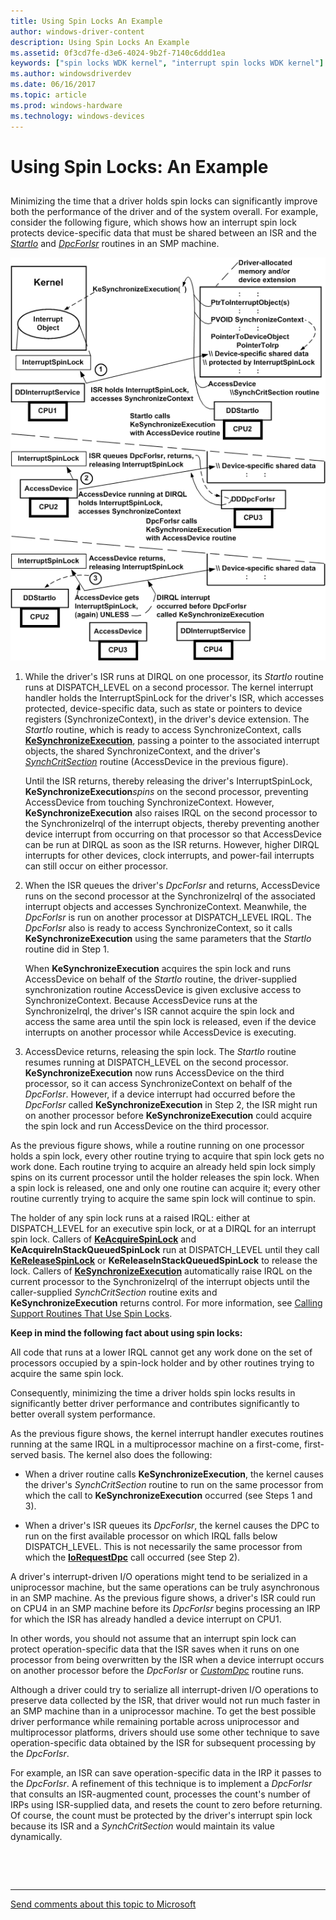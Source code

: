 ```yaml
---
title: Using Spin Locks An Example
author: windows-driver-content
description: Using Spin Locks An Example
ms.assetid: 0f3cd7fe-d3e6-4024-9b2f-7140c6ddd1ea
keywords: ["spin locks WDK kernel", "interrupt spin locks WDK kernel"]
ms.author: windowsdriverdev
ms.date: 06/16/2017
ms.topic: article
ms.prod: windows-hardware
ms.technology: windows-devices
---
```


# Using Spin Locks: An Example


## <a href="" id="ddk-using-spin-locks-an-example-kg"></a>


Minimizing the time that a driver holds spin locks can significantly improve both the performance of the driver and of the system overall. For example, consider the following figure, which shows how an interrupt spin lock protects device-specific data that must be shared between an ISR and the [*StartIo*](https://msdn.microsoft.com/library/windows/hardware/ff563858) and [*DpcForIsr*](https://msdn.microsoft.com/library/windows/hardware/ff544079) routines in an SMP machine.

![diagram illustrating using an interrupt spin lock](images/16ispnlk.png)

1.  While the driver's ISR runs at DIRQL on one processor, its *StartIo* routine runs at DISPATCH\_LEVEL on a second processor. The kernel interrupt handler holds the InterruptSpinLock for the driver's ISR, which accesses protected, device-specific data, such as state or pointers to device registers (SynchronizeContext), in the driver's device extension. The *StartIo* routine, which is ready to access SynchronizeContext, calls [**KeSynchronizeExecution**](https://msdn.microsoft.com/library/windows/hardware/ff553302), passing a pointer to the associated interrupt objects, the shared SynchronizeContext, and the driver's [*SynchCritSection*](https://msdn.microsoft.com/library/windows/hardware/ff563928) routine (AccessDevice in the previous figure).

    Until the ISR returns, thereby releasing the driver's InterruptSpinLock, **KeSynchronizeExecution***spins* on the second processor, preventing AccessDevice from touching SynchronizeContext. However, **KeSynchronizeExecution** also raises IRQL on the second processor to the SynchronizeIrql of the interrupt objects, thereby preventing another device interrupt from occurring on that processor so that AccessDevice can be run at DIRQL as soon as the ISR returns. However, higher DIRQL interrupts for other devices, clock interrupts, and power-fail interrupts can still occur on either processor.

2.  When the ISR queues the driver's *DpcForIsr* and returns, AccessDevice runs on the second processor at the SynchronizeIrql of the associated interrupt objects and accesses SynchronizeContext. Meanwhile, the *DpcForIsr* is run on another processor at DISPATCH\_LEVEL IRQL. The *DpcForIsr* also is ready to access SynchronizeContext, so it calls **KeSynchronizeExecution** using the same parameters that the *StartIo* routine did in Step 1.

    When **KeSynchronizeExecution** acquires the spin lock and runs AccessDevice on behalf of the *StartIo* routine, the driver-supplied synchronization routine AccessDevice is given exclusive access to SynchronizeContext. Because AccessDevice runs at the SynchronizeIrql, the driver's ISR cannot acquire the spin lock and access the same area until the spin lock is released, even if the device interrupts on another processor while AccessDevice is executing.

3.  AccessDevice returns, releasing the spin lock. The *StartIo* routine resumes running at DISPATCH\_LEVEL on the second processor. **KeSynchronizeExecution** now runs AccessDevice on the third processor, so it can access SynchronizeContext on behalf of the *DpcForIsr*. However, if a device interrupt had occurred before the *DpcForIsr* called **KeSynchronizeExecution** in Step 2, the ISR might run on another processor before **KeSynchronizeExecution** could acquire the spin lock and run AccessDevice on the third processor.

As the previous figure shows, while a routine running on one processor holds a spin lock, every other routine trying to acquire that spin lock gets no work done. Each routine trying to acquire an already held spin lock simply spins on its current processor until the holder releases the spin lock. When a spin lock is released, one and only one routine can acquire it; every other routine currently trying to acquire the same spin lock will continue to spin.

The holder of any spin lock runs at a raised IRQL: either at DISPATCH\_LEVEL for an executive spin lock, or at a DIRQL for an interrupt spin lock. Callers of [**KeAcquireSpinLock**](https://msdn.microsoft.com/library/windows/hardware/ff551917) and **KeAcquireInStackQueuedSpinLock** run at DISPATCH\_LEVEL until they call [**KeReleaseSpinLock**](https://msdn.microsoft.com/library/windows/hardware/ff553145) or **KeReleaseInStackQueuedSpinLock** to release the lock. Callers of [**KeSynchronizeExecution**](https://msdn.microsoft.com/library/windows/hardware/ff553302) automatically raise IRQL on the current processor to the SynchronizeIrql of the interrupt objects until the caller-supplied *SynchCritSection* routine exits and **KeSynchronizeExecution** returns control. For more information, see [Calling Support Routines That Use Spin Locks](calling-support-routines-that-use-spin-locks.md).

**Keep in mind the following fact about using spin locks:**

All code that runs at a lower IRQL cannot get any work done on the set of processors occupied by a spin-lock holder and by other routines trying to acquire the same spin lock.

Consequently, minimizing the time a driver holds spin locks results in significantly better driver performance and contributes significantly to better overall system performance.

As the previous figure shows, the kernel interrupt handler executes routines running at the same IRQL in a multiprocessor machine on a first-come, first-served basis. The kernel also does the following:

-   When a driver routine calls **KeSynchronizeExecution**, the kernel causes the driver's *SynchCritSection* routine to run on the same processor from which the call to **KeSynchronizeExecution** occurred (see Steps 1 and 3).

-   When a driver's ISR queues its *DpcForIsr*, the kernel causes the DPC to run on the first available processor on which IRQL falls below DISPATCH\_LEVEL. This is not necessarily the same processor from which the [**IoRequestDpc**](https://msdn.microsoft.com/library/windows/hardware/ff549657) call occurred (see Step 2).

A driver's interrupt-driven I/O operations might tend to be serialized in a uniprocessor machine, but the same operations can be truly asynchronous in an SMP machine. As the previous figure shows, a driver's ISR could run on CPU4 in an SMP machine before its *DpcForIsr* begins processing an IRP for which the ISR has already handled a device interrupt on CPU1.

In other words, you should not assume that an interrupt spin lock can protect operation-specific data that the ISR saves when it runs on one processor from being overwritten by the ISR when a device interrupt occurs on another processor before the *DpcForIsr* or [*CustomDpc*](https://msdn.microsoft.com/library/windows/hardware/ff542972) routine runs.

Although a driver could try to serialize all interrupt-driven I/O operations to preserve data collected by the ISR, that driver would not run much faster in an SMP machine than in a uniprocessor machine. To get the best possible driver performance while remaining portable across uniprocessor and multiprocessor platforms, drivers should use some other technique to save operation-specific data obtained by the ISR for subsequent processing by the *DpcForIsr*.

For example, an ISR can save operation-specific data in the IRP it passes to the *DpcForIsr*. A refinement of this technique is to implement a *DpcForIsr* that consults an ISR-augmented count, processes the count's number of IRPs using ISR-supplied data, and resets the count to zero before returning. Of course, the count must be protected by the driver's interrupt spin lock because its ISR and a *SynchCritSection* would maintain its value dynamically.

 

 


--------------------
[Send comments about this topic to Microsoft](mailto:wsddocfb@microsoft.com?subject=Documentation%20feedback%20%5Bkernel\kernel%5D:%20Using%20Spin%20Locks:%20An%20Example%20%20RELEASE:%20%286/14/2017%29&body=%0A%0APRIVACY%20STATEMENT%0A%0AWe%20use%20your%20feedback%20to%20improve%20the%20documentation.%20We%20don't%20use%20your%20email%20address%20for%20any%20other%20purpose,%20and%20we'll%20remove%20your%20email%20address%20from%20our%20system%20after%20the%20issue%20that%20you're%20reporting%20is%20fixed.%20While%20we're%20working%20to%20fix%20this%20issue,%20we%20might%20send%20you%20an%20email%20message%20to%20ask%20for%20more%20info.%20Later,%20we%20might%20also%20send%20you%20an%20email%20message%20to%20let%20you%20know%20that%20we've%20addressed%20your%20feedback.%0A%0AFor%20more%20info%20about%20Microsoft's%20privacy%20policy,%20see%20http://privacy.microsoft.com/default.aspx. "Send comments about this topic to Microsoft")


